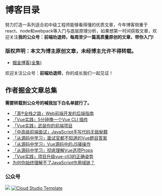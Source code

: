 # 博客目录
努力打造一系列适合初中级工程师能够看得懂的优质文章，今年博客侧重于react、node和webpack等入门与底层原理分析，如果想第一时间获取文章，欢迎关注**我的公众号：前端劝退师，每周至少一篇高质量原创的文章，带你入门!**  

### 版权声明：本文为博主原创文章，未经博主允许不得转载。

- [掘金博客(全集)](https://juejin.im/user/57bd1bdfd342d3006bf76a52)

  


 欢迎关注公众号：**前端劝退师**，你的成长我们一起见证！	

## 作者掘金文章总集

**需要转载到公众号的喊我加下白名单就行了。**
* [「真®全栈之路」Web前端开发的后端指南](https://juejin.im/post/5cc02aacf265da039e1ff3fa)
* [「Vue实践」5分钟撸一个Vue CLI 插件](https://juejin.im/post/5cb59c4bf265da03a743e979)
* [「Vue实践」武装你的前端项目](https://juejin.im/post/5cab64ce5188251b19486041)
* [「中高级前端面试」JavaScript手写代码无敌秘籍](https://juejin.im/post/5c9c3989e51d454e3a3902b6)
* [「从源码中学习」面试官都不知道的Vue题目答案](https://juejin.im/post/5c959f74f265da610c068fa8)
* [「从源码中学习」Vue源码中的JS骚操作](https://juejin.im/post/5c73554cf265da2de33f2a32)
* [「从源码中学习」彻底理解Vue选项Props](https://juejin.im/post/5c88e669f265da2d8f47792a)
* [「Vue实践」项目升级vue-cli3的正确姿势](https://juejin.im/post/5c4a83e36fb9a049b13e91ba)
* [为何你始终理解不了JavaScript作用域链？](https://juejin.im/editor/posts/5c8efeb1e51d45614372addd)
### 公众号

![](https://user-gold-cdn.xitu.io/2019/8/5/16c5faffbefaea2e?w=2006&h=1014&f=png&s=672314)
[![Cloud Studio Template](https://cs-res.codehub.cn/common/assets/icon-badge.svg)](https://www.baidu.com)

